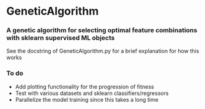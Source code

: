 # GeneticAlgorithm

### A genetic algorithm for selecting optimal feature combinations with sklearn supervised ML objects

See the docstring of GeneticAlgorithm.py for a brief explanation for how this works  

### To do  

- Add plotting functionality for the progression of fitness  
- Test with various datasets and sklearn classifiers/regressors
- Parallelize the model training since this takes a long time  
